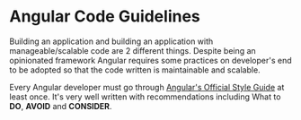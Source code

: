 # Angular Code Guidelines

Building an application and building an application with manageable/scalable code are 2 different things. Despite being an opinionated framework Angular requires some practices on developer's end to be adopted so that the code written is maintainable and scalable.

Every Angular developer must go through [Angular's Official Style Guide](https://angular.io/guide/styleguide) at least once. It's very well written with recommendations including What to **DO**, **AVOID** and **CONSIDER**.